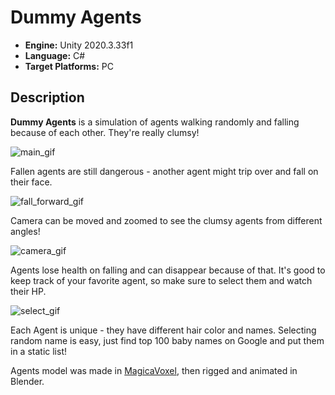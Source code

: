 # Dummy Agents

- **Engine:** Unity 2020.3.33f1
- **Language:** C#
- **Target Platforms:** PC

## Description
**Dummy Agents** is a simulation of agents walking randomly and falling because of each other. They're really clumsy!

![main_gif](https://user-images.githubusercontent.com/42221923/164331936-ea57c910-7a1b-451f-b359-a8a7f0d14291.gif)

Fallen agents are still dangerous - another agent might trip over and fall on their face.

![fall_forward_gif](https://user-images.githubusercontent.com/42221923/164332651-429f1b1d-f1ed-4c39-b278-bc401c523972.gif)

Camera can be moved and zoomed to see the clumsy agents from different angles!

![camera_gif](https://user-images.githubusercontent.com/42221923/164333250-62680111-b4eb-42f4-a802-b75dbf5ca819.gif)

Agents lose health on falling and can disappear because of that. It's good to keep track of your favorite agent, so make sure to select them and watch their HP.

![select_gif](https://user-images.githubusercontent.com/42221923/164334008-ec4fa04e-318e-4e42-a1ed-f192ee810c46.gif)

Each Agent is unique - they have different hair color and names. Selecting random name is easy, just find top 100 baby names on Google and put them in a static list!

Agents model was made in [MagicaVoxel](https://ephtracy.github.io/), then rigged and animated in Blender.
